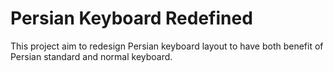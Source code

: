 # Persian Keyboard Redefined

This project aim to redesign Persian keyboard layout to have both benefit of Persian standard and normal keyboard.
